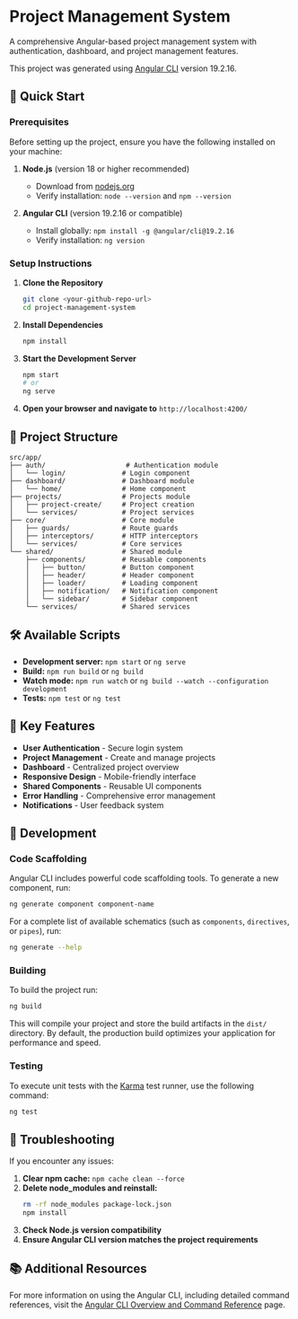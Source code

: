 # Project Management System

A comprehensive Angular-based project management system with authentication, dashboard, and project management features.

This project was generated using [Angular CLI](https://github.com/angular/angular-cli) version 19.2.16.

## 🚀 Quick Start

### Prerequisites

Before setting up the project, ensure you have the following installed on your machine:

1. **Node.js** (version 18 or higher recommended)
   - Download from [nodejs.org](https://nodejs.org/)
   - Verify installation: `node --version` and `npm --version`

2. **Angular CLI** (version 19.2.16 or compatible)
   - Install globally: `npm install -g @angular/cli@19.2.16`
   - Verify installation: `ng version`

### Setup Instructions

1. **Clone the Repository**
   ```bash
   git clone <your-github-repo-url>
   cd project-management-system
   ```

2. **Install Dependencies**
   ```bash
   npm install
   ```

3. **Start the Development Server**
   ```bash
   npm start
   # or
   ng serve
   ```

4. **Open your browser and navigate to** `http://localhost:4200/`

## 📁 Project Structure

```
src/app/
├── auth/                    # Authentication module
│   └── login/              # Login component
├── dashboard/              # Dashboard module
│   └── home/               # Home component
├── projects/               # Projects module
│   ├── project-create/     # Project creation
│   └── services/           # Project services
├── core/                   # Core module
│   ├── guards/             # Route guards
│   ├── interceptors/       # HTTP interceptors
│   └── services/           # Core services
└── shared/                 # Shared module
    ├── components/         # Reusable components
    │   ├── button/         # Button component
    │   ├── header/         # Header component
    │   ├── loader/         # Loading component
    │   ├── notification/   # Notification component
    │   └── sidebar/        # Sidebar component
    └── services/           # Shared services
```

## 🛠️ Available Scripts

- **Development server:** `npm start` or `ng serve`
- **Build:** `npm run build` or `ng build`
- **Watch mode:** `npm run watch` or `ng build --watch --configuration development`
- **Tests:** `npm test` or `ng test`

## 🎯 Key Features

- **User Authentication** - Secure login system
- **Project Management** - Create and manage projects
- **Dashboard** - Centralized project overview
- **Responsive Design** - Mobile-friendly interface
- **Shared Components** - Reusable UI components
- **Error Handling** - Comprehensive error management
- **Notifications** - User feedback system

## 🔧 Development

### Code Scaffolding

Angular CLI includes powerful code scaffolding tools. To generate a new component, run:

```bash
ng generate component component-name
```

For a complete list of available schematics (such as `components`, `directives`, or `pipes`), run:

```bash
ng generate --help
```

### Building

To build the project run:

```bash
ng build
```

This will compile your project and store the build artifacts in the `dist/` directory. By default, the production build optimizes your application for performance and speed.

### Testing

To execute unit tests with the [Karma](https://karma-runner.github.io) test runner, use the following command:

```bash
ng test
```

## 🐛 Troubleshooting

If you encounter any issues:

1. **Clear npm cache:** `npm cache clean --force`
2. **Delete node_modules and reinstall:** 
   ```bash
   rm -rf node_modules package-lock.json
   npm install
   ```
3. **Check Node.js version compatibility**
4. **Ensure Angular CLI version matches the project requirements**

## 📚 Additional Resources

For more information on using the Angular CLI, including detailed command references, visit the [Angular CLI Overview and Command Reference](https://angular.dev/tools/cli) page.
